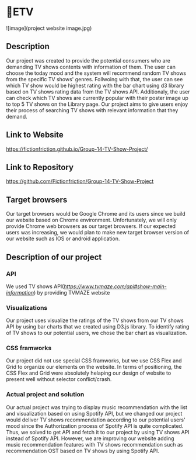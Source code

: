 
# 📼ETV
![image](project website image.jpg)
## Description
Our project was created to provide the potential consumers who are demanding TV shows contents with information of them. The user can choose the today mood and the system will recommend random TV shows from the specific TV shows' genres. Follwoing with that, the user can see which TV show would be highest rating with the bar chart using d3 library based on TV shows rating data from the TV shows API. Additionaly, the user can check which TV shows are currently popular with their poster image up to top 5 TV shows on the Library page. Our project aims to give users enjoy their process of searching TV shows with relevant information that they demand.

## Link to Website
https://fictionfriction.github.io/Group-14-TV-Show-Project/

## Link to Repository
https://github.com/Fictionfriction/Group-14-TV-Show-Project

## Target browsers
Our target browsers would be Google Chrome and its users since we build our website based on Chrome environment. Unfortunately, we will only provide Chrome web browsers as our target browsers. If our expected users was increasing, we would plan to make new target browser version of our website such as IOS or android application. 

## Description of our project
### API
We used TV shows API(*https://www.tvmaze.com/api#show-main-information*) by providing TVMAZE website

### Visualizations
Our project uses visualize the ratings of the TV shows from our TV shows API by using bar charts that we created using D3.js library. To identify rating of TV shows to our potential users, we chose the bar chart as visualization. 

### CSS framworks
Our project did not use special CSS framworks, but we use CSS Flex and Grid to organize our elements on the website. In terms of positioning, the CSS Flex and Grid were absolutely helaping our design of website to present well without selector conflict/crash. 

### Actual project and solution
Our actual project was trying to display music recommendation with the list and visualization based on using Spotify API, but we changed our project would deliver TV shows recommendation according to our potential users' mood since the Authorization process of Spotify API is quite complicated. Thus, we solved to get API and fetch it to our project by using TV shows API instead of Spotify API. However, we are improving our website adding music recommendation features with TV shows recommendation such as recommendation OST based on TV shows by using Spotify API.  

